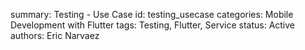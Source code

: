 summary: Testing - Use Case
id: testing_usecase
categories: Mobile Development with Flutter
tags: Testing, Flutter, Service
status:  Active
authors: Eric Narvaez
